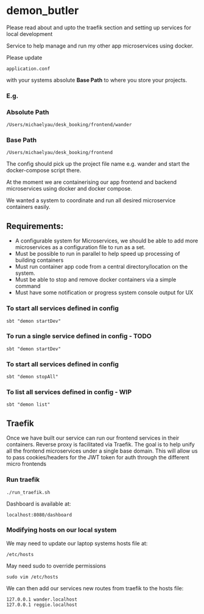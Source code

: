 # demon_butler

Please read about and upto the traefik section and setting up services for local development

Service to help manage and run my other app microservices using docker.

Please update 

```
application.conf
```

with your systems absolute **Base Path** to where you store your
projects.

### E.g.

### Absolute Path
```
/Users/michaelyau/desk_booking/frontend/wander
```

### Base Path
```
/Users/michaelyau/desk_booking/frontend
```

The config should pick up the project file name e.g. wander and start the docker-compose script there.


At the moment we are containerising our app frontend and backend microservices using docker and docker compose.

We wanted a system to coordinate and run all desired microservice containers easily.

##  Requirements:
    
- A configurable system for Microservices, we should be able to add more microservices as a configuration file to run as a set.
- Must be possible to run in parallel to help speed up processing of building containers
- Must run container app code from a central directory/location on the system. 
- Must be able to stop and remove docker containers via a simple command
- Must have some notification or progress system console output for UX

### To start all services defined in config

```
sbt "demon startDev"
```

### To run a single service defined in config - TODO

```
sbt "demon startDev"
```

### To start all services defined in config

```
sbt "demon stopAll"
```

### To list all services defined in config - WIP
```
sbt "demon list"
```

## Traefik

Once we have built our service can run our frontend services in their containers. Reverse proxy is facilitated via Traefik. The goal is to help unify all the frontend microservices under a single base domain. This will allow us to pass cookies/headers for the JWT token for auth through the different micro frontends

### Run traefik

```
./run_traefik.sh  
```

Dashboard is available at:

```
localhost:8080/dashboard
```

### Modifying hosts on our local system 

We may need to update our laptop systems hosts file at: 

```
/etc/hosts
```

May need sudo to override permissions

```
sudo vim /etc/hosts
```

We can then add our services new routes from traefik to the hosts file:

```
127.0.0.1 wander.localhost
127.0.0.1 reggie.localhost
```